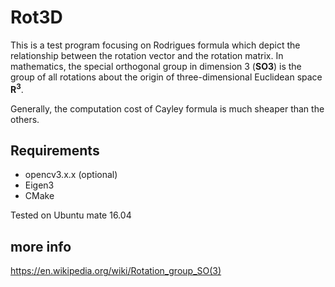 Rot3D
=====
This is a test program focusing on Rodrigues formula which depict the relationship 
between the rotation vector and the rotation matrix. In mathematics, the special 
orthogonal group in dimension 3 (**SO3**) is the group of all rotations about the 
origin of three-dimensional Euclidean space **R<sup>3</sup>**.

Generally, the computation cost of Cayley formula is much sheaper than the others.

Requirements
------------
- opencv3.x.x (optional)
- Eigen3
- CMake

Tested on Ubuntu mate 16.04

more info
---------
<https://en.wikipedia.org/wiki/Rotation_group_SO(3)>
